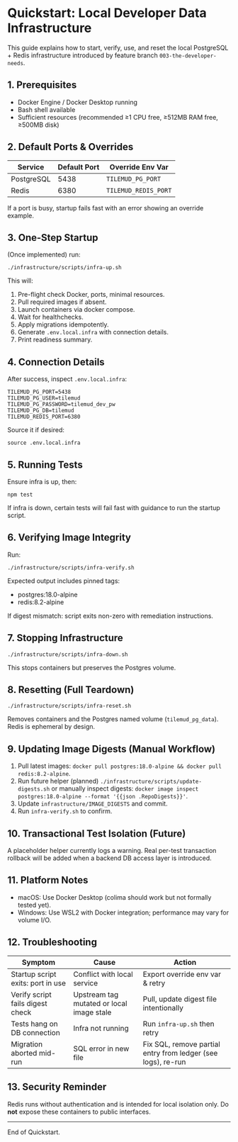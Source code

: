 # Quickstart: Local Developer Data Infrastructure

This guide explains how to start, verify, use, and reset the local PostgreSQL + Redis infrastructure introduced by feature branch `003-the-developer-needs`.

## 1. Prerequisites
- Docker Engine / Docker Desktop running
- Bash shell available
- Sufficient resources (recommended ≥1 CPU free, ≥512MB RAM free, ≥500MB disk)

## 2. Default Ports & Overrides
| Service | Default Port | Override Env Var |
|---------|--------------|------------------|
| PostgreSQL | 5438 | `TILEMUD_PG_PORT` |
| Redis | 6380 | `TILEMUD_REDIS_PORT` |

If a port is busy, startup fails fast with an error showing an override example.

## 3. One-Step Startup
(Once implemented) run:
```
./infrastructure/scripts/infra-up.sh
```
This will:
1. Pre-flight check Docker, ports, minimal resources.
2. Pull required images if absent.
3. Launch containers via docker compose.
4. Wait for healthchecks.
5. Apply migrations idempotently.
6. Generate `.env.local.infra` with connection details.
7. Print readiness summary.

## 4. Connection Details
After success, inspect `.env.local.infra`:
```
TILEMUD_PG_PORT=5438
TILEMUD_PG_USER=tilemud
TILEMUD_PG_PASSWORD=tilemud_dev_pw
TILEMUD_PG_DB=tilemud
TILEMUD_REDIS_PORT=6380
```
Source it if desired:
```
source .env.local.infra
```

## 5. Running Tests
Ensure infra is up, then:
```
npm test
```
If infra is down, certain tests will fail fast with guidance to run the startup script.

## 6. Verifying Image Integrity
Run:
```
./infrastructure/scripts/infra-verify.sh
```
Expected output includes pinned tags:
- postgres:18.0-alpine
- redis:8.2-alpine

If digest mismatch: script exits non-zero with remediation instructions.

## 7. Stopping Infrastructure
```
./infrastructure/scripts/infra-down.sh
```
This stops containers but preserves the Postgres volume.

## 8. Resetting (Full Teardown)
```
./infrastructure/scripts/infra-reset.sh
```
Removes containers and the Postgres named volume (`tilemud_pg_data`). Redis is ephemeral by design.

## 9. Updating Image Digests (Manual Workflow)
1. Pull latest images: `docker pull postgres:18.0-alpine && docker pull redis:8.2-alpine`.
2. Run future helper (planned) `./infrastructure/scripts/update-digests.sh` or manually inspect digests:
   `docker image inspect postgres:18.0-alpine --format '{{json .RepoDigests}}'`.
3. Update `infrastructure/IMAGE_DIGESTS` and commit.
4. Run `infra-verify.sh` to confirm.

## 10. Transactional Test Isolation (Future)
A placeholder helper currently logs a warning. Real per-test transaction rollback will be added when a backend DB access layer is introduced.

## 11. Platform Notes
- macOS: Use Docker Desktop (colima should work but not formally tested yet).
- Windows: Use WSL2 with Docker integration; performance may vary for volume I/O.

## 12. Troubleshooting
| Symptom | Cause | Action |
|---------|-------|--------|
| Startup script exits: port in use | Conflict with local service | Export override env var & retry |
| Verify script fails digest check | Upstream tag mutated or local image stale | Pull, update digest file intentionally |
| Tests hang on DB connection | Infra not running | Run `infra-up.sh` then retry |
| Migration aborted mid-run | SQL error in new file | Fix SQL, remove partial entry from ledger (see logs), re-run |

## 13. Security Reminder
Redis runs without authentication and is intended for local isolation only. Do **not** expose these containers to public interfaces.

---
End of Quickstart.
